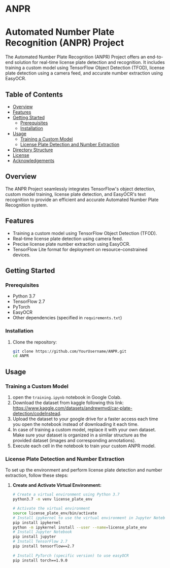 # ANPR
# Automated Number Plate Recognition (ANPR) Project



The Automated Number Plate Recognition (ANPR) Project offers an end-to-end solution for real-time license plate detection and recognition. It includes training a custom model using TensorFlow Object Detection (TFOD), license plate detection using a camera feed, and accurate number extraction using EasyOCR.

## Table of Contents

- [Overview](#overview)
- [Features](#features)
- [Getting Started](#getting-started)
  - [Prerequisites](#prerequisites)
  - [Installation](#installation)
- [Usage](#usage)
  - [Training a Custom Model](#training-a-custom-model)
  - [License Plate Detection and Number Extraction](#license-plate-detection-and-number-extraction)
- [Directory Structure](#directory-structure)
- [License](#license)
- [Acknowledgements](#acknowledgements)

## Overview

The ANPR Project seamlessly integrates TensorFlow's object detection, custom model training, license plate detection, and EasyOCR's text recognition to provide an efficient and accurate Automated Number Plate Recognition system.

## Features

- Training a custom model using TensorFlow Object Detection (TFOD).
- Real-time license plate detection using camera feed.
- Precise license plate number extraction using EasyOCR.
- TensorFlow Lite format for deployment on resource-constrained devices.

## Getting Started

### Prerequisites

- Python 3.7
- TensorFlow 2.7
- PyTorch
- EasyOCR
- Other dependencies (specified in `requirements.txt`)

### Installation

1. Clone the repository:
   ```bash
   git clone https://github.com/YourUsername/ANPR.git
   cd ANPR

## Usage

### Training a Custom Model
1.  open the `training.ipynb` notebook in Google Colab.
2. Download the dataset from kaggle following this link: https://www.kaggle.com/datasets/andrewmvd/car-plate-detection/codeInstead.
3. Upload the dataset to your google drive for a faster access each time you open the notebook instead of downloading it each time.
4. In case of training a custom model, replace it with your own dataset. Make sure your dataset is organized in a similar structure as the provided dataset (images and corresponding annotations).
5. Execute each cell in the notebook to train your custom ANPR model. 



### License Plate Detection and Number Extraction
To set up the environment and perform license plate detection and number extraction, follow these steps:

1. **Create and Activate Virtual Environment:**

   ```bash
   # Create a virtual environment using Python 3.7
   python3.7 -m venv license_plate_env
   
   # Activate the virtual environment
   source license_plate_env/bin/activate
   # Install ipykernel to use the virtual environment in Jupyter Notebook
   pip install ipykernel
   python -m ipykernel install --user --name=license_plate_env
   # Install Jupyter Notebook
   pip install jupyter
   # Install TensorFlow 2.7
   pip install tensorflow==2.7
  
   # Install PyTorch (specific version) to use easyOCR
   pip install torch==1.9.0
  
